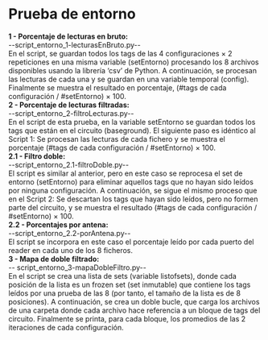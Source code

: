 # Prueba de entorno

**1 - Porcentaje de lecturas en bruto:**  
--script_entorno_1-lecturasEnBruto.py--  
En el script, se guardan todos los tags de las 4 configuraciones × 2 repeticiones en una misma variable (setEntorno) procesando los 8 archivos disponibles usando la librería ‘csv’ de Python. A continuación, se procesan las lecturas de cada una y se guardan en una variable temporal (config). Finalmente se muestra el resultado en porcentaje, (#tags de cada configuración / #setEntorno) × 100.    
**2 - Porcentaje de lecturas filtradas:**  
--script_entorno_2-filtroLecturas.py--  
En el script de esta prueba, en la variable setEntorno se guardan todos los tags que están en el circuito (baseground). El siguiente paso es idéntico al Script 1: Se procesan las lecturas de cada fichero y se muestra el porcentaje (#tags de cada configuración / #setEntorno) × 100.    
**2.1 - Filtro doble:**  
--script_entorno_2.1-filtroDoble.py--  
El script es similar al anterior, pero en este caso se reprocesa el set de entorno (setEntorno) para eliminar aquellos tags que no hayan sido leídos por ninguna configuración. A continuación, se sigue el mismo proceso que en el Script 2: Se descartan los tags que hayan sido leídos, pero no formen parte del circuito, y se muestra el resultado (#tags de cada configuración / #setEntorno) × 100.    
**2.2 - Porcentajes por antena:**  
--script_entorno_2.2-porAntena.py--  
El script se incorpora en este caso el porcentaje leído por cada puerto del reader en cada uno de los 8 ficheros.    
**3 - Mapa de doble filtrado:**  
-- script_entorno_3-mapaDobleFiltro.py--  
En el script se crea una lista de sets (variable listofsets), donde cada posición de la lista es un frozen set (set inmutable) que contiene los tags leídos por una prueba de las 8 (por tanto, el tamaño de la lista es de 8 posiciones). A continuación, se crea un doble bucle, que carga los archivos de una carpeta donde cada archivo hace referencia a un bloque de tags del circuito. Finalmente se printa, para cada bloque, los promedios de las 2 iteraciones de cada configuración.

